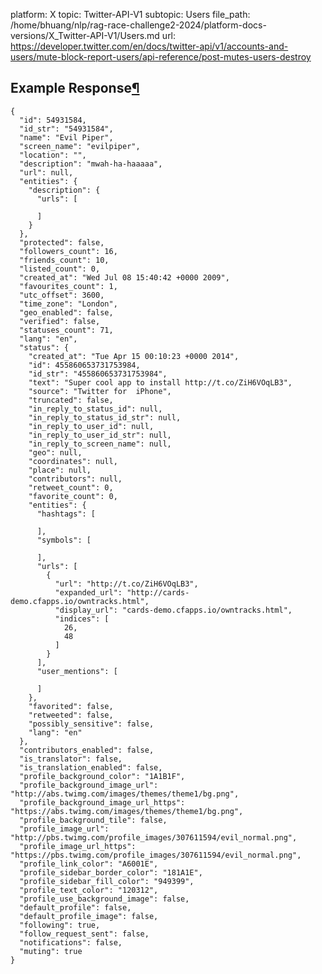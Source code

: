 platform: X
topic: Twitter-API-V1
subtopic: Users
file_path: /home/bhuang/nlp/rag-race-challenge2-2024/platform-docs-versions/X_Twitter-API-V1/Users.md
url: https://developer.twitter.com/en/docs/twitter-api/v1/accounts-and-users/mute-block-report-users/api-reference/post-mutes-users-destroy


## Example Response[¶](#example-response "Permalink to this headline")

    {
      "id": 54931584,
      "id_str": "54931584",
      "name": "Evil Piper",
      "screen_name": "evilpiper",
      "location": "",
      "description": "mwah-ha-haaaaa",
      "url": null,
      "entities": {
        "description": {
          "urls": [
    
          ]
        }
      },
      "protected": false,
      "followers_count": 16,
      "friends_count": 10,
      "listed_count": 0,
      "created_at": "Wed Jul 08 15:40:42 +0000 2009",
      "favourites_count": 1,
      "utc_offset": 3600,
      "time_zone": "London",
      "geo_enabled": false,
      "verified": false,
      "statuses_count": 71,
      "lang": "en",
      "status": {
        "created_at": "Tue Apr 15 00:10:23 +0000 2014",
        "id": 455860653731753984,
        "id_str": "455860653731753984",
        "text": "Super cool app to install http://t.co/ZiH6VOqLB3",
        "source": "Twitter for  iPhone",
        "truncated": false,
        "in_reply_to_status_id": null,
        "in_reply_to_status_id_str": null,
        "in_reply_to_user_id": null,
        "in_reply_to_user_id_str": null,
        "in_reply_to_screen_name": null,
        "geo": null,
        "coordinates": null,
        "place": null,
        "contributors": null,
        "retweet_count": 0,
        "favorite_count": 0,
        "entities": {
          "hashtags": [
    
          ],
          "symbols": [
    
          ],
          "urls": [
            {
              "url": "http://t.co/ZiH6VOqLB3",
              "expanded_url": "http://cards-demo.cfapps.io/owntracks.html",
              "display_url": "cards-demo.cfapps.io/owntracks.html",
              "indices": [
                26,
                48
              ]
            }
          ],
          "user_mentions": [
    
          ]
        },
        "favorited": false,
        "retweeted": false,
        "possibly_sensitive": false,
        "lang": "en"
      },
      "contributors_enabled": false,
      "is_translator": false,
      "is_translation_enabled": false,
      "profile_background_color": "1A1B1F",
      "profile_background_image_url": "http://abs.twimg.com/images/themes/theme1/bg.png",
      "profile_background_image_url_https": "https://abs.twimg.com/images/themes/theme1/bg.png",
      "profile_background_tile": false,
      "profile_image_url": "http://pbs.twimg.com/profile_images/307611594/evil_normal.png",
      "profile_image_url_https": "https://pbs.twimg.com/profile_images/307611594/evil_normal.png",
      "profile_link_color": "A6001E",
      "profile_sidebar_border_color": "181A1E",
      "profile_sidebar_fill_color": "949399",
      "profile_text_color": "120312",
      "profile_use_background_image": false,
      "default_profile": false,
      "default_profile_image": false,
      "following": true,
      "follow_request_sent": false,
      "notifications": false,
      "muting": true
    }